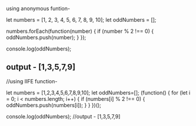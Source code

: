 using anonymous funtion-

let numbers = [1, 2, 3, 4, 5, 6, 7, 8, 9, 10];
let oddNumbers = [];

numbers.forEach(function(number) {
  if (number % 2 !== 0) {
    oddNumbers.push(number);
  }
});

console.log(oddNumbers);

output - [1,3,5,7,9]
-----------------------------------------------------------------

//using IIFE function-

let numbers = [1,2,3,4,5,6,7,8,9,10];
let oddNumbers=[];
(function() {
    for (let i = 0; i < numbers.length; i++) {
      if (numbers[i] % 2 !== 0) {
        oddNumbers.push(numbers[i]);
      }
    }
  })();
  
  console.log(oddNumbers);
//output - [1,3,5,7,9]